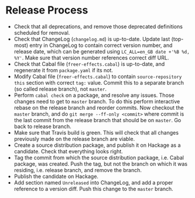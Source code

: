 Release Process
===============

* Check that all deprecations, and remove those deprecated definitions
  scheduled for removal.
* Check that ChangeLog (`changelog.md`) is up-to-date. Update last (top-most)
  entry in ChangeLog to contain correct version number, and release date, which
  can be generated using `LC_ALL=en_GB date +'%B %d, %Y'`. Make sure that
  version number references correct diff URL.
* Check that Cabal file (`freer-effects.cabal`) is up-to-date, and regenerate
  it from `package.yaml` if its not.
* Modify Cabal file (`freer-effects.cabal`) to contain `source-repository this`
  section with correct `tag:` value. Commit this to a separate branch (so
  called release branch), not `master`.
* Perform `cabal check` on a package, and resolve any issues. Those changes
  need to get to `master` branch. To do this perform interactive rebase on the
  release branch and reorder commits. Now checkout the `master` branch, and do
  `git merge --ff-only <commit>` where commit is the last commit from the
  release branch that should be on `master`. Go back to release branch.
* Make sure that Travis build is green. This will check that all changes
  previously made on the release branch are viable.
* Create a source distribution package, and publish it on Hackage as a
  candidate. Check that everything looks right.
* Tag the commit from which the source distribution package, i.e. Cabal
  package, was created. Push the tag, but not the branch on which it was
  residing, i.e. release branch, and remove the branch.
* Publish the candidate on Hackage.
* Add section named `Unreleased` into ChangeLog, and add a proper reference to
  a version diff. Push this change to the `master` branch.

